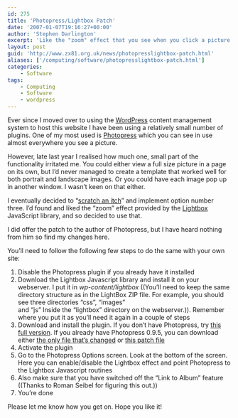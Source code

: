 ```yaml
---
id: 275
title: 'Photopress/Lightbox Patch'
date: '2007-01-07T19:16:27+00:00'
author: 'Stephen Darlington'
excerpt: 'Like the "zoom" effect that you see when you click a picture here? Use Wordpress for your blog? You can download the plugin here!'
layout: post
guid: 'http://www.zx81.org.uk/news/photopresslightbox-patch.html'
aliases: ['/computing/software/photopresslightbox-patch.html']
categories:
    - Software
tags:
    - Computing
    - Software
    - wordpress
---
```


Ever since I moved over to using the [WordPress](http://wordpress.org/ "Wordpress CMS") content management system to host this website I have been using a relatively small number of plugins. One of my most used is [Photopress](http://familypress.net/photopress/ "Photopress photo gallery for WordPress") which you can see in use almost everywhere you see a picture.

However, late last year I realised how much one, small part of the functionality irritated me. You could either view a full size picture in a page on its own, but I’d never managed to create a template that worked well for both portrait and landscape images. Or you could have each image pop up in another window. I wasn’t keen on that either.

I eventually decided to “[scratch an itch](http://www.sourcextreme.org/index.php/Scratch_a_Personal_Itch "Scratching a Personal Itch")” and implement option number three. I’d found and liked the “zoom” effect provided by the [Lightbox](http://www.huddletogether.com/projects/lightbox2/ "Lightbox Javascript library") JavaScript library, and so decided to use that.

I did offer the patch to the author of Photopress, but I have heard nothing from him so find my changes here.

You’ll need to follow the following few steps to do the same with your own site:

1. Disable the Photopress plugin if you already have it installed
2. Download the Lightbox Javascript library and install it on your webserver. I put it in *wp-content/lightbox* ((You’ll need to keep the same directory structure as in the LightBox ZIP file. For example, you should see three directories “css”, “images”  
    and “js” Inside the “lightbox” directory on the webserver.)). Remember where you put it as you’ll need it again in a couple of steps
3. Download and install the plugin. If you don’t have Photopress, try [this full version](http://www.zx81.org.uk/wp-content/uploads/2007/01/photopress-095sd.zip "Patched Photopress (Full Version)"). If you already have Photopress 0.9.5, you can download either [the only file that’s changed](http://www.zx81.org.uk/wp-content/uploads/2007/01/photopressphp.txt "Patched Photopress (Changed file)") or [this patch file](http://www.zx81.org.uk/wp-content/uploads/2007/01/photopressphppatch.txt "Patched Photopress (Patched File)")
4. Activate the plugin
5. Go to the Photopress Options screen. Look at the bottom of the screen. Here you can enable/disable the Lightbox effect and point Photopress to the Lightbox Javascript routines
6. Also make sure that you have switched off the “Link to Album” feature ((Thanks to Roman Seibel for figuring this out.))
7. You’re done

Please let me know how you get on. Hope you like it!